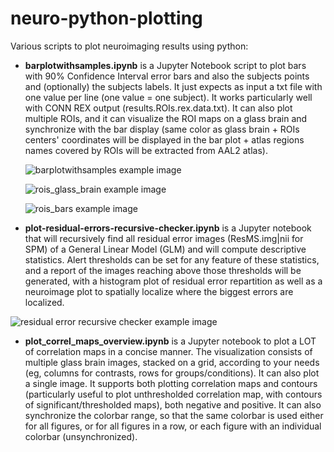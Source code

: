 # neuro-python-plotting
Various scripts to plot neuroimaging results using python:

* **barplotwithsamples.ipynb** is a Jupyter Notebook script to plot bars with 90% Confidence Interval error bars and also the subjects points and (optionally) the subjects labels. It just expects as input a txt file with one value per line (one value = one subject). It works particularly well with CONN REX output (results.ROIs.rex.data.txt). It can also plot multiple ROIs, and it can visualize the ROI maps on a glass brain and synchronize with the bar display (same color as glass brain + ROIs centers' coordinates will be displayed in the bar plot + atlas regions names covered by ROIs will be extracted from AAL2 atlas).

  ![barplotwithsamples example image](https://raw.githubusercontent.com/lrq3000/neuro-python-plotting/master/img/barplotwithsamples.png)

  ![rois_glass_brain example image](https://raw.githubusercontent.com/lrq3000/neuro-python-plotting/master/img/rois_glass_brain.png)

  ![rois_bars example image](https://raw.githubusercontent.com/lrq3000/neuro-python-plotting/master/img/rois_bars.png)

* **plot-residual-errors-recursive-checker.ipynb** is a Jupyter notebook that will recursively find all residual error images (ResMS.img|nii for SPM) of a General Linear Model (GLM) and will compute descriptive statistics. Alert thresholds can be set for any feature of these statistics, and a report of the images reaching above those thresholds will be generated, with a histogram plot of residual error repartition as well as a neuroimage plot to spatially localize where the biggest errors are localized.

![residual error recursive checker example image](https://raw.githubusercontent.com/lrq3000/neuro-python-plotting/master/img/residual-error-recursive-checker.png)

* **plot_correl_maps_overview.ipynb** is a Jupyter notebook to plot a LOT of correlation maps in a concise manner. The visualization consists of multiple glass brain images, stacked on a grid, according to your needs (eg, columns for contrasts, rows for groups/conditions). It can also plot a single image. It supports both plotting correlation maps and contours (particularly useful to plot unthresholded correlation map, with contours of significant/thresholded maps), both negative and positive. It can also synchronize the colorbar range, so that the same colorbar is used either for all figures, or for all figures in a row, or each figure with an individual colorbar (unsynchronized).